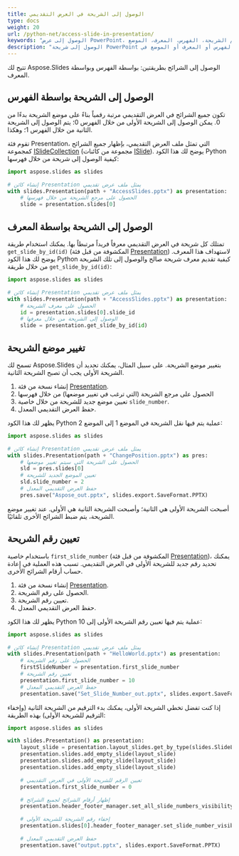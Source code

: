 ```yaml
---
title: الوصول إلى الشريحة في العرض التقديمي
type: docs
weight: 20
url: /python-net/access-slide-in-presentation/
keywords: "الوصول إلى عرض PowerPoint، الوصول إلى الشريحة، تحرير خصائص الشريحة، تغيير موضع الشريحة، تعيين رقم الشريحة، الفهرس، المعرف، الموضع Python، Aspose.Slides"
description: "الوصول إلى شريحة PowerPoint بواسطة الفهرس أو المعرف أو الموضع في Python. تحرير خصائص الشريحة"
---
```


تتيح لك Aspose.Slides الوصول إلى الشرائح بطريقتين: بواسطة الفهرس وبواسطة المعرف.

## **الوصول إلى الشريحة بواسطة الفهرس**

تكون جميع الشرائح في العرض التقديمي مرتبة رقمياً بناءً على موضع الشريحة بدءًا من 0. يمكن الوصول إلى الشريحة الأولى من خلال الفهرس 0؛ يتم الوصول إلى الشريحة الثانية من خلال الفهرس 1؛ وهكذا.

تقوم فئة Presentation، التي تمثل ملف العرض التقديمي، بإظهار جميع الشرائح كمجموعة [ISlideCollection](https://reference.aspose.com/slides/python-net/aspose.slides/islidecollection/) (مجموعة من كائنات [ISlide](https://reference.aspose.com/slides/python-net/aspose.slides/islide/)). يوضح لك هذا الكود Python كيفية الوصول إلى شريحة من خلال فهرسها:

```python
import aspose.slides as slides

# إنشاء كائن Presentation يمثل ملف عرض تقديمي
with slides.Presentation(path + "AccessSlides.pptx") as presentation:
    # الحصول على مرجع الشريحة من خلال فهرسها
    slide = presentation.slides[0]
```

## **الوصول إلى الشريحة بواسطة المعرف**

تمتلك كل شريحة في العرض التقديمي معرفاً فريداً مرتبطاً بها. يمكنك استخدام طريقة `get_slide_by_id(id)` (المكشوفة من قبل فئة [Presentation](https://reference.aspose.com/slides/python-net/aspose.slides/presentation/)) لاستهداف هذا المعرف. يوضح لك هذا الكود Python كيفية تقديم معرف شريحة صالح والوصول إلى تلك الشريحة من خلال طريقة `get_slide_by_id(id)`:

```python
import aspose.slides as slides

# إنشاء كائن Presentation يمثل ملف عرض تقديمي
with slides.Presentation(path + "AccessSlides.pptx") as presentation:
    # الحصول على معرف الشريحة
    id = presentation.slides[0].slide_id
    # الوصول إلى الشريحة من خلال معرفها
    slide = presentation.get_slide_by_id(id)
```

## **تغيير موضع الشريحة**

تسمح لك Aspose.Slides بتغيير موضع الشريحة. على سبيل المثال، يمكنك تحديد أن الشريحة الأولى يجب أن تصبح الشريحة الثانية.

1. إنشاء نسخة من فئة [Presentation](https://reference.aspose.com/slides/python-net/aspose.slides/presentation/).
1. الحصول على مرجع الشريحة (التي ترغب في تغيير موضعها) من خلال فهرسها
1. تعيين موضع جديد للشريحة من خلال خاصية `slide_number`. 
1. حفظ العرض التقديمي المعدل.

يظهر لك هذا الكود Python عملية يتم فيها نقل الشريحة في الموضع 1 إلى الموضع 2:

```python
import aspose.slides as slides

# إنشاء كائن Presentation يمثل ملف عرض تقديمي
with slides.Presentation(path + "ChangePosition.pptx") as pres:
    # الحصول على الشريحة التي سيتم تغيير موضعها
    sld = pres.slides[0]
    # تعيين الموضع الجديد للشريحة
    sld.slide_number = 2
    # حفظ العرض التقديمي المعدل
    pres.save("Aspose_out.pptx", slides.export.SaveFormat.PPTX)
```

أصبحت الشريحة الأولى هي الثانية؛ وأصبحت الشريحة الثانية هي الأولى. عند تغيير موضع الشريحة، يتم ضبط الشرائح الأخرى تلقائيًا.

## **تعيين رقم الشريحة**

باستخدام خاصية `first_slide_number` (المكشوفة من قبل فئة [Presentation](https://reference.aspose.com/slides/python-net/aspose.slides/presentation/))، يمكنك تحديد رقم جديد للشريحة الأولى في العرض التقديمي. تسبب هذه العملية في إعادة حساب أرقام الشرائح الأخرى.

1. إنشاء نسخة من فئة [Presentation](https://reference.aspose.com/slides/python-net/aspose.slides/presentation/).
1. الحصول على رقم الشريحة.
1. تعيين رقم الشريحة.
1. حفظ العرض التقديمي المعدل.

يظهر لك هذا الكود Python عملية يتم فيها تعيين رقم الشريحة الأولى إلى 10:

```python
import aspose.slides as slides

# إنشاء كائن Presentation يمثل ملف عرض تقديمي
with slides.Presentation(path + "HelloWorld.pptx") as presentation:
    # الحصول على رقم الشريحة
    firstSlideNumber = presentation.first_slide_number
    # تعيين رقم الشريحة
    presentation.first_slide_number = 10
    # حفظ العرض التقديمي المعدل
    presentation.save("Set_Slide_Number_out.pptx", slides.export.SaveFormat.PPTX)
```

إذا كنت تفضل تخطي الشريحة الأولى، يمكنك بدء الترقيم من الشريحة الثانية (وإخفاء الترقيم للشريحة الأولى) بهذه الطريقة:

```python
import aspose.slides as slides

with slides.Presentation() as presentation:
    layout_slide = presentation.layout_slides.get_by_type(slides.SlideLayoutType.BLANK)
    presentation.slides.add_empty_slide(layout_slide)
    presentation.slides.add_empty_slide(layout_slide)
    presentation.slides.add_empty_slide(layout_slide)

    # تعيين الرقم للشريحة الأولى في العرض التقديمي
    presentation.first_slide_number = 0

    # إظهار أرقام الشرائح لجميع الشرائح
    presentation.header_footer_manager.set_all_slide_numbers_visibility(True)

    # إخفاء رقم الشريحة للشريحة الأولى
    presentation.slides[0].header_footer_manager.set_slide_number_visibility(False)

    # حفظ العرض التقديمي المعدل
    presentation.save("output.pptx", slides.export.SaveFormat.PPTX)
```